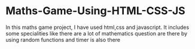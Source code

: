# Maths-Game-Using-HTML-CSS-JS
In this maths game project, I have used html,css and javascript. It includes some specialities like there are a lot of mathematics question are there by using random functions and timer is also there
